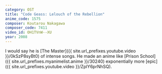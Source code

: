 ```yaml
---
category: OST
title: "Code Geass: Lelouch of the Rebellion"
anime_code: 1575
composer: Koutarou Nakagawa
composer_code: 7411
video_id: OH1TVnW--XU
year: 2008
---
```

I would say he is [The Master]({{ site.url_prefixes.youtube.video }}/0kSzP8syBt0) of intense songs. He made an anime like [Prison School]({{ site.url_prefixes.myanimelist.anime }}/30240) exponentially more [epic]({{ site.url_prefixes.youtube.video }}/ZplY6prNhSQ).